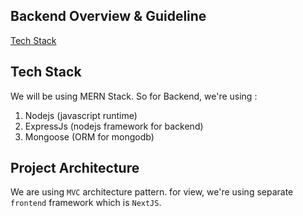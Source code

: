 ## Backend Overview & Guideline

[Tech Stack](#tech-stack)

## Tech Stack

We will be using MERN Stack.
So for Backend, we're using :

1. Nodejs (javascript runtime)
2. ExpressJs (nodejs framework for backend)
3. Mongoose (ORM for mongodb)

## Project Architecture

We are using `MVC` architecture pattern. for view, we're using separate `frontend` framework which is `NextJS`.
